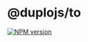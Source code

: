 # @duplojs/to
[![NPM version](https://img.shields.io/npm/v/@duplojs/to)](https://www.npmjs.com/package/@duplojs/to)